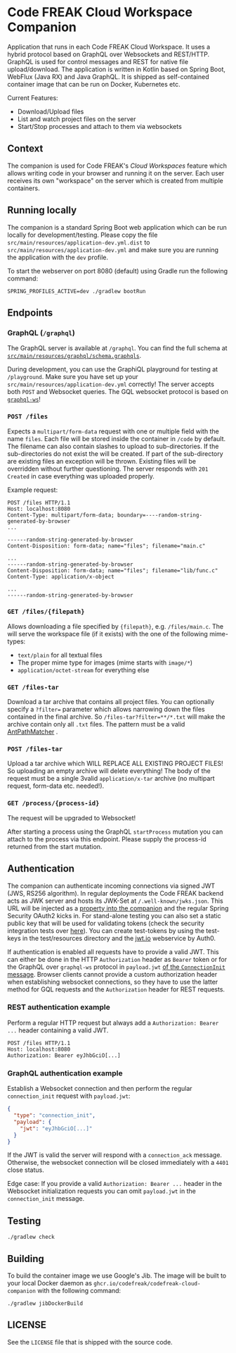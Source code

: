# Code FREAK Cloud Workspace Companion

Application that runs in each Code FREAK Cloud Workspace. It uses a hybrid protocol based on GraphQL over Websockets and
REST/HTTP. GraphQL is used for control messages and REST for native file upload/download. The application is written in
Kotlin based on Spring Boot, WebFlux (Java RX) and Java GraphQL. It is shipped as self-contained container image that
can be run on Docker, Kubernetes etc.

Current Features:

* Download/Upload files
* List and watch project files on the server
* Start/Stop processes and attach to them via websockets

## Context

The companion is used for Code FREAK's *Cloud Workspaces* feature which allows writing code in your browser and running
it on the server. Each user receives its own "workspace" on the server which is created from multiple containers.

## Running locally

The companion is a standard Spring Boot web application which can be run locally for development/testing. Please copy
the file `src/main/resources/application-dev.yml.dist` to `src/main/resources/application-dev.yml` and make sure you are
running the application with the `dev` profile.

To start the webserver on port 8080 (default) using Gradle run the following command:

```shell
SPRING_PROFILES_ACTIVE=dev ./gradlew bootRun
```

## Endpoints

### GraphQL (`/graphql`)

The GraphQL server is available at `/graphql`. You can find the full schema
at [`src/main/resources/graphql/schema.graphqls`](src/main/resources/graphql/schema.graphqls).

During development, you can use the GraphiQL playground for testing at `/playground`. Make sure you have set up
your `src/main/resources/application-dev.yml` correctly!
The server accepts both `POST` and Websocket queries. The GQL websocket protocol is based
on [`graphql-ws`](https://github.com/enisdenjo/graphql-ws)!

### `POST /files`

Expects a `multipart/form-data` request with one or multiple field with the name `files`. Each file will be stored
inside the container in `/code` by default. The filename can also contain slashes to upload to sub-directories. If the
sub-directories do not exist the will be created. If part of the sub-directory are existing files an exception will be
thrown. Existing files will be overridden without further questioning. The server responds with `201 Created` in case
everything was uploaded properly.

Example request:

```
POST /files HTTP/1.1
Host: localhost:8080
Content-Type: multipart/form-data; boundary=----random-string-generated-by-browser
...

------random-string-generated-by-browser
Content-Disposition: form-data; name="files"; filename="main.c"

...
------random-string-generated-by-browser
Content-Disposition: form-data; name="files"; filename="lib/func.c"
Content-Type: application/x-object

...
------random-string-generated-by-browser
```

### `GET /files/{filepath}`

Allows downloading a file specified by `{filepath}`, e.g. `/files/main.c`. The will serve the workspace file (if it
exists) with the one of the following mime-types:

* `text/plain` for all textual files
* The proper mime type for images (mime starts with `image/*`)
* `application/octet-stream` for everything else

### `GET /files-tar`

Download a tar archive that contains all project files. You can optionally specify a `?filter=` parameter which allows
narrowing down the files contained in the final archive. So `/files-tar?filter=**/*.txt` will make the archive contain
only all `.txt` files. The pattern must be a
valid [AntPathMatcher](https://docs.spring.io/spring-framework/docs/current/javadoc-api/org/springframework/util/AntPathMatcher.html)
.

### `POST /files-tar`

Upload a tar archive which WILL REPLACE ALL EXISTING PROJECT FILES! So uploading an empty archive will delete
everything!
The body of the request must be a single 3valid `application/x-tar` archive (no multipart request, form-data etc.
needed!).

### `GET /process/{process-id}`

The request will be upgraded to Websocket!

After starting a process using the GraphQL `startProcess` mutation you can attach to the process via this endpoint.
Please supply the process-id returned from the start mutation.

## Authentication
The companion can authenticate incoming connections via signed JWT (JWS, RS256 algorithm).
In regular deployments the Code FREAK backend acts as JWK server and hosts its JWK-Set at `/.well-known/jwks.json`.
This URL will be injected as a [property into the companion](https://docs.spring.io/spring-security-oauth2-boot/docs/current/reference/html5/#specifying-a-token-verification-strategy) and the regular Spring Security OAuth2 kicks in.
For stand-alone testing you can also set a static public key that will be used for validating tokens (check the security integration tests over [here](./src/test/kotlin/org/codefreak/cloud/companion/web/SecurityConfigurationTest.kt)).
You can create test-tokens by using the test-keys in the test/resources directory and the [jwt.io](https://jwt.io/) webservice by Auth0.

If authentication is enabled all requests have to provide a valid JWT.
This can either be done in the HTTP `Authorization` header as `Bearer` token or for the GraphQL over `graphql-ws` protocol in `payload.jwt` [of the `ConnectionInit` message](https://github.com/enisdenjo/graphql-ws/blob/master/PROTOCOL.md#connectioninit).
Browser clients cannot provide a custom authorization header when establishing websocket connections, so they have to use the latter method for GQL requests and the `Authorization` header for REST requests.

### REST authentication example
Perform a regular HTTP request but always add a `Authorization: Bearer ...` header containing a valid JWT.
```
POST /files HTTP/1.1
Host: localhost:8080
Authorization: Bearer eyJhbGciO[...]

```

### GraphQL authentication example
Establish a Websocket connection and then perform the regular `connection_init` request with `payload.jwt`:

```json
{
  "type": "connection_init",
  "payload": {
    "jwt": "eyJhbGciO[...]"
  }
}
```

If the JWT is valid the server will respond with a `connection_ack` message.
Otherwise, the websocket connection will be closed immediately with a `4401` close status.

Edge case: If you provide a valid `Authorization: Bearer ...` header in the Websocket initialization requests you can omit `payload.jwt` in the `connection_init` message.

## Testing

```shell
./gradlew check
```

## Building

To build the container image we use Google's Jib. The image will be built to your local Docker daemon
as `ghcr.io/codefreak/codefreak-cloud-companion` with the following command:

```shell
./gradlew jibDockerBuild
```

## LICENSE

See the `LICENSE` file that is shipped with the source code.
